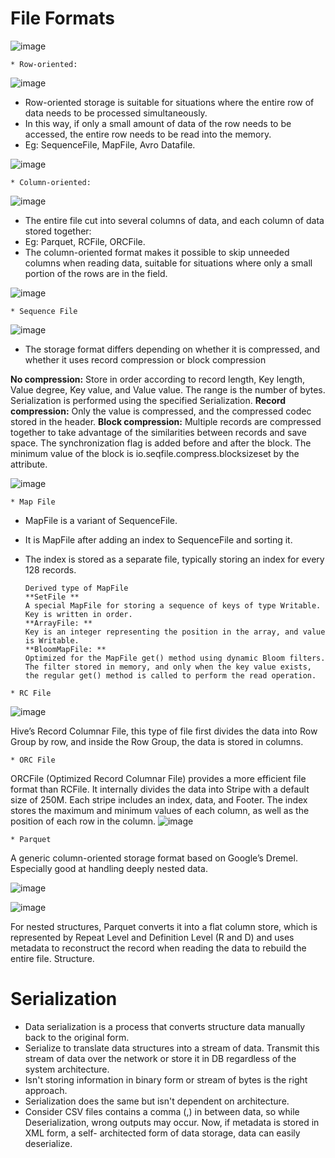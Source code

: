 # File Formats

![image](https://user-images.githubusercontent.com/32897934/124364130-14904300-dc5d-11eb-9729-6a43769ae204.png)

`* Row-oriented:`

![image](https://user-images.githubusercontent.com/32897934/124364651-7c945880-dc60-11eb-9685-cca315c0bca8.png)

  - Row-oriented storage is suitable for situations where the entire row of data needs to be processed simultaneously.
  - In this way, if only a small amount of data of the row needs to be accessed, the entire row needs to be read into the memory. 
  - Eg: SequenceFile, MapFile, Avro Datafile. 
  
  ![image](https://user-images.githubusercontent.com/32897934/124364866-ebbe7c80-dc61-11eb-8ee4-f5a7f250d6c4.png)


`* Column-oriented:`

![image](https://user-images.githubusercontent.com/32897934/124364658-8918b100-dc60-11eb-88a8-999496f689c8.png)

  - The entire file cut into several columns of data, and each column of data stored together:
  - Eg: Parquet, RCFile, ORCFile. 
  - The column-oriented format makes it possible to skip unneeded columns when reading data, suitable for situations where only a small portion of the rows are in the field.

![image](https://user-images.githubusercontent.com/32897934/124364872-f547e480-dc61-11eb-8ec3-32d9dc50b449.png)

`* Sequence File`

![image](https://user-images.githubusercontent.com/32897934/124364682-b9f8e600-dc60-11eb-80c5-14e2390d8c02.png)

  - The storage format differs depending on whether it is compressed, and whether it uses record compression or block compression

   **No compression:** 
   Store in order according to record length, Key length, Value degree, Key value, and Value value. The range is the number of bytes. Serialization is performed using the specified Serialization.
   **Record compression:**
   Only the value is compressed, and the compressed codec stored in the header.
   **Block compression:**
   Multiple records are compressed together to take advantage of the similarities between records and save space. The synchronization flag is added before and after the block. The minimum value of the block is io.seqfile.compress.blocksizeset by the attribute.
   
![image](https://user-images.githubusercontent.com/32897934/124364721-fb899100-dc60-11eb-9fe3-cf6c3f2f9250.png)

`* Map File`

  - MapFile is a variant of SequenceFile. 
  - It is MapFile after adding an index to SequenceFile and sorting it. 
  - The index is stored as a separate file, typically storing an index for every 128 records. 

    ```
    Derived type of MapFile
    **SetFile ** 
    A special MapFile for storing a sequence of keys of type Writable. Key is written in order.
    **ArrayFile: **
    Key is an integer representing the position in the array, and value is Writable.
    **BloomMapFile: **
    Optimized for the MapFile get() method using dynamic Bloom filters. The filter stored in memory, and only when the key value exists, the regular get() method is called to perform the read operation.
    ```

`* RC File`

![image](https://user-images.githubusercontent.com/32897934/124364852-c0d42880-dc61-11eb-9323-625c4cfaa99f.png)

Hive’s Record Columnar File, this type of file first divides the data into Row Group by row, and inside the Row Group, the data is stored in columns.

`* ORC File`

ORCFile (Optimized Record Columnar File) provides a more efficient file format than RCFile. It internally divides the data into Stripe with a default size of 250M. Each stripe includes an index, data, and Footer. The index stores the maximum and minimum values ​​of each column, as well as the position of each row in the column.
![image](https://user-images.githubusercontent.com/32897934/124364899-19a3c100-dc62-11eb-9c54-b2fafcf36038.png)

`* Parquet`

A generic column-oriented storage format based on Google’s Dremel. Especially good at handling deeply nested data.

![image](https://user-images.githubusercontent.com/32897934/124364921-6091b680-dc62-11eb-9f78-9cb580120d11.png)

![image](https://user-images.githubusercontent.com/32897934/124364927-69828800-dc62-11eb-9f43-9e6d2bccd4f1.png)

For nested structures, Parquet converts it into a flat column store, which is represented by Repeat Level and Definition Level (R and D) and uses metadata to reconstruct the record when reading the data to rebuild the entire file. Structure. 




# Serialization

 - Data serialization is a process that converts structure data manually back to the original form.
 - Serialize to translate data structures into a stream of data. Transmit this stream of data over the network or store it in DB regardless of the system architecture.
 - Isn't storing information in binary form or stream of bytes is the right approach.
 - Serialization does the same but isn't dependent on architecture.
 - Consider CSV files contains a comma (,) in between data, so while Deserialization, wrong outputs may occur. Now, if metadata is stored in XML form, a self- architected form of data storage, data can easily deserialize.
